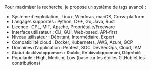 
Pour maximiser la recherche, je propose un système de tags avancé :

- Système d'exploitation : Linux, Windows, macOS, Cross-platform
- Langages supportés : Python, C++, Go, Java, Rust
- Licence : GPL, MIT, Apache, Propriétaire/Freeware
- Interface utilisateur : CLI, GUI, Web-based, API-first
- Niveau utilisateur : Débutant, Intermédiaire, Expert
- Compatibilité cloud : Docker, Kubernetes, AWS, Azure, GCP
- Domaines d'application : Pentest, SOC, DevSecOps, Cloud, IAM
- Statut de développement : Stable, En développement, Déprécié
- Popularité : High, Medium, Low (basé sur les étoiles GitHub et les contributions)
